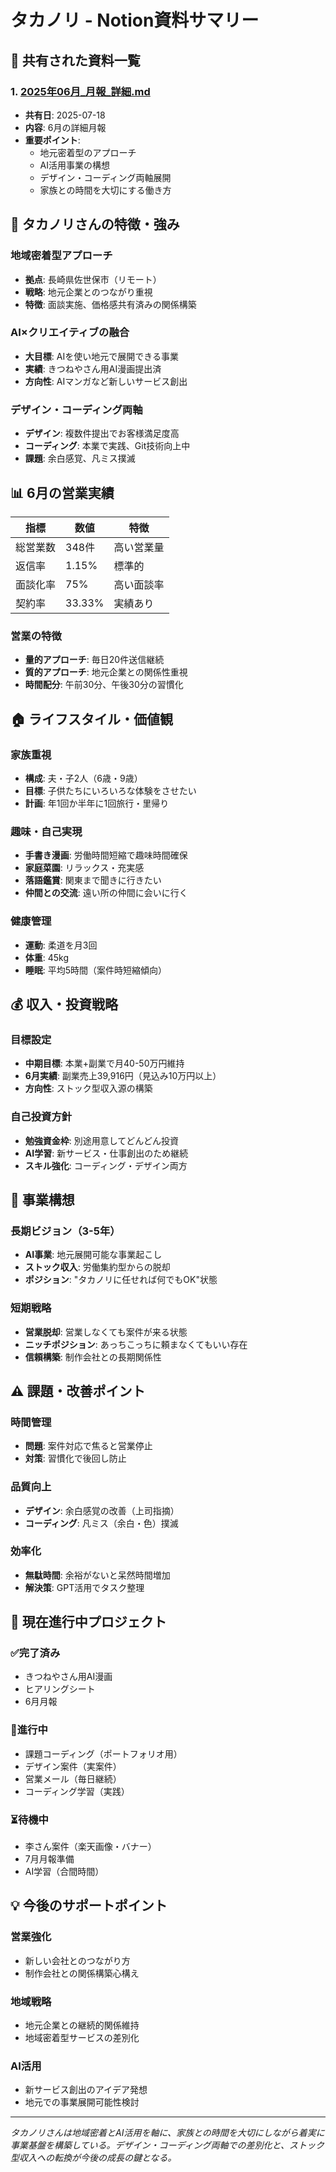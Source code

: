 # タカノリ - Notion資料サマリー

## 📄 共有された資料一覧

### 1. [2025年06月_月報_詳細.md](2025年06月_月報_詳細.md)
- **共有日**: 2025-07-18
- **内容**: 6月の詳細月報
- **重要ポイント**: 
  - 地元密着型のアプローチ
  - AI活用事業の構想
  - デザイン・コーディング両軸展開
  - 家族との時間を大切にする働き方

## 🎯 タカノリさんの特徴・強み

### 地域密着型アプローチ
- **拠点**: 長崎県佐世保市（リモート）
- **戦略**: 地元企業とのつながり重視
- **特徴**: 面談実施、価格感共有済みの関係構築

### AI×クリエイティブの融合
- **大目標**: AIを使い地元で展開できる事業
- **実績**: きつねやさん用AI漫画提出済
- **方向性**: AIマンガなど新しいサービス創出

### デザイン・コーディング両軸
- **デザイン**: 複数件提出でお客様満足度高
- **コーディング**: 本業で実践、Git技術向上中
- **課題**: 余白感覚、凡ミス撲滅

## 📊 6月の営業実績

| 指標 | 数値 | 特徴 |
|------|------|------|
| 総営業数 | 348件 | 高い営業量 |
| 返信率 | 1.15% | 標準的 |
| 面談化率 | 75% | 高い面談率 |
| 契約率 | 33.33% | 実績あり |

### 営業の特徴
- **量的アプローチ**: 毎日20件送信継続
- **質的アプローチ**: 地元企業との関係性重視
- **時間配分**: 午前30分、午後30分の習慣化

## 🏠 ライフスタイル・価値観

### 家族重視
- **構成**: 夫・子2人（6歳・9歳）
- **目標**: 子供たちにいろいろな体験をさせたい
- **計画**: 年1回か半年に1回旅行・里帰り

### 趣味・自己実現
- **手書き漫画**: 労働時間短縮で趣味時間確保
- **家庭菜園**: リラックス・充実感
- **落語鑑賞**: 関東まで聞きに行きたい
- **仲間との交流**: 遠い所の仲間に会いに行く

### 健康管理
- **運動**: 柔道を月3回
- **体重**: 45kg
- **睡眠**: 平均5時間（案件時短縮傾向）

## 💰 収入・投資戦略

### 目標設定
- **中期目標**: 本業+副業で月40-50万円維持
- **6月実績**: 副業売上39,916円（見込み10万円以上）
- **方向性**: ストック型収入源の構築

### 自己投資方針
- **勉強資金枠**: 別途用意してどんどん投資
- **AI学習**: 新サービス・仕事創出のため継続
- **スキル強化**: コーディング・デザイン両方

## 🚀 事業構想

### 長期ビジョン（3-5年）
- **AI事業**: 地元展開可能な事業起こし
- **ストック収入**: 労働集約型からの脱却
- **ポジション**: "タカノリに任せれば何でもOK"状態

### 短期戦略
- **営業脱却**: 営業しなくても案件が来る状態
- **ニッチポジション**: あっちこっちに頼まなくてもいい存在
- **信頼構築**: 制作会社との長期関係性

## ⚠️ 課題・改善ポイント

### 時間管理
- **問題**: 案件対応で焦ると営業停止
- **対策**: 習慣化で後回し防止

### 品質向上
- **デザイン**: 余白感覚の改善（上司指摘）
- **コーディング**: 凡ミス（余白・色）撲滅

### 効率化
- **無駄時間**: 余裕がないと呆然時間増加
- **解決策**: GPT活用でタスク整理

## 🎯 現在進行中プロジェクト

### ✅完了済み
- きつねやさん用AI漫画
- ヒアリングシート
- 6月月報

### 🔄進行中
- 課題コーディング（ポートフォリオ用）
- デザイン案件（実案件）
- 営業メール（毎日継続）
- コーディング学習（実践）

### ⏳待機中
- 李さん案件（楽天画像・バナー）
- 7月月報準備
- AI学習（合間時間）

## 💡 今後のサポートポイント

### 営業強化
- 新しい会社とのつながり方
- 制作会社との関係構築心構え

### 地域戦略
- 地元企業との継続的関係維持
- 地域密着型サービスの差別化

### AI活用
- 新サービス創出のアイデア発想
- 地元での事業展開可能性検討

---
*タカノリさんは地域密着とAI活用を軸に、家族との時間を大切にしながら着実に事業基盤を構築している。デザイン・コーディング両軸での差別化と、ストック型収入への転換が今後の成長の鍵となる。*